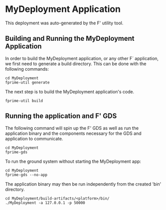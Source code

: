 # MyDeployment Application

This deployment was auto-generated by the F' utility tool.

## Building and Running the MyDeployment Application

In order to build the MyDeployment application, or any other F´ application, we first need to generate a build directory. This can be done with the following commands:

```
cd MyDeployment
fprime-util generate
```

The next step is to build the MyDeployment application's code.
```
fprime-util build
```

## Running the application and F' GDS

The following command will spin up the F' GDS as well as run the application binary and the components necessary for the GDS and application to communicate.

```
cd MyDeployment
fprime-gds
```

To run the ground system without starting the MyDeployment app:
```
cd MyDeployment
fprime-gds --no-app
```

The application binary may then be run independently from the created 'bin' directory.

```
cd MyDeployment/build-artifacts/<platform>/bin/
./MyDeployment -a 127.0.0.1 -p 50000
```
